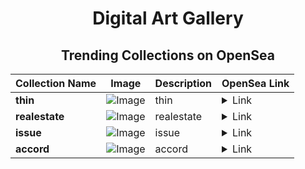 <div align="center">

# Digital Art Gallery

## Trending Collections on OpenSea

| Collection Name                       | Image                                                                                     | Description                       | OpenSea Link                                                                                          |
|---------------------------------------|-------------------------------------------------------------------------------------------|-----------------------------------|--------------------------------------------------------------------------------------------------------|
| **thin** | ![Image](https://i.seadn.io/s/raw/files/2654fd75ab6e9536972c6930c8d7ce15.jpg?w=500&auto=format?w=200&auto=format) | thin | <details><summary>Link</summary>[thin](https://opensea.io/collection/thin-15)</details> |
| **realestate** | ![Image](https://i.seadn.io/s/raw/files/492118ee884a345c45a4cd30300671e7.jpg?w=500&auto=format?w=200&auto=format) | realestate | <details><summary>Link</summary>[realestate](https://opensea.io/collection/realestate-5)</details> |
| **issue** | ![Image](https://i.seadn.io/s/raw/files/b9d2c700c6100688230f9373c12758a9.jpg?w=500&auto=format?w=200&auto=format) | issue | <details><summary>Link</summary>[issue](https://opensea.io/collection/issue-18)</details> |
| **accord** | ![Image](https://i.seadn.io/s/raw/files/89142036b57be6a62d8af1eb9a0a775c.jpg?w=500&auto=format?w=200&auto=format) | accord | <details><summary>Link</summary>[accord](https://opensea.io/collection/accord-6)</details> |

</div>
